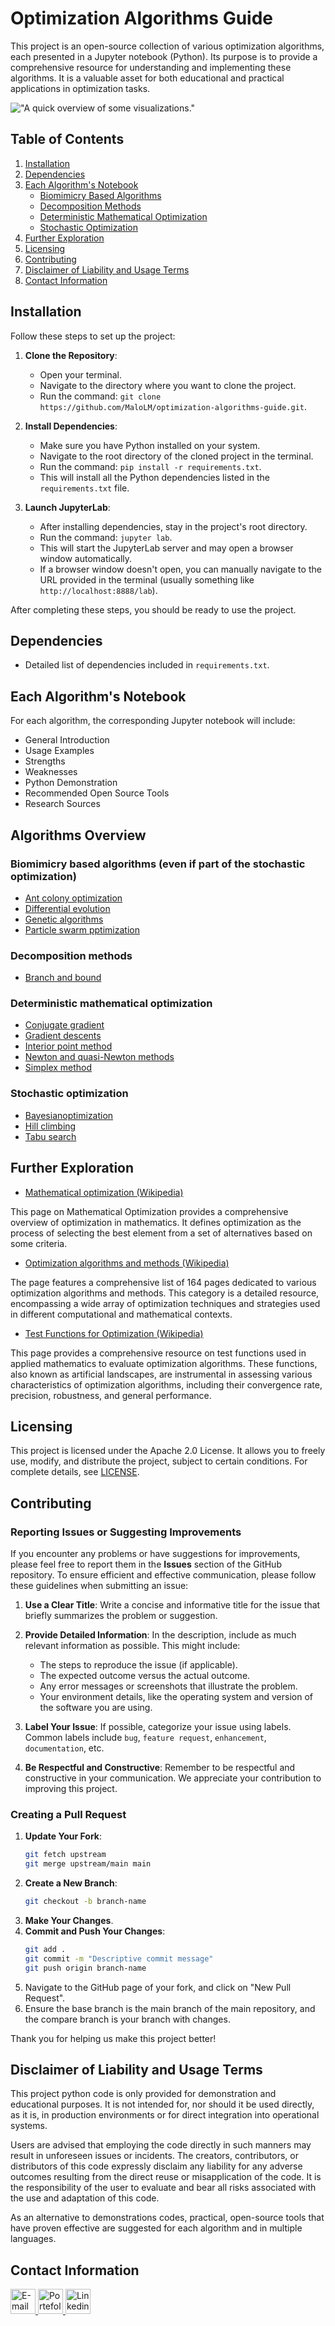 # Optimization Algorithms Guide

This project is an open-source collection of various optimization algorithms, each presented in a Jupyter notebook (Python). Its purpose is to provide a comprehensive resource for understanding and implementing these algorithms. It is a valuable asset for both educational and practical applications in optimization tasks.

!["A quick overview of some visualizations."](./assets/images/demo/demo.gif "A quick overview of some visualizations")

## Table of Contents

1. [Installation](#installation)
2. [Dependencies](#dependencies)
3. [Each Algorithm's Notebook](#each-algorithms-notebook)
   - [Biomimicry Based Algorithms](#biomimicry-based-algorithms)
   - [Decomposition Methods](#decomposition-methods)
   - [Deterministic Mathematical Optimization](#deterministic-mathematical-optimization)
   - [Stochastic Optimization](#stochastic-optimization)
4. [Further Exploration](#further-exploration)
5. [Licensing](#licensing)
6. [Contributing](#contributing)
7. [Disclaimer of Liability and Usage Terms](#disclaimer-of-liability-and-usage-terms)
8. [Contact Information](#contact-information)

## Installation

Follow these steps to set up the project:

1. **Clone the Repository**: 
   - Open your terminal.
   - Navigate to the directory where you want to clone the project.
   - Run the command: `git clone https://github.com/MaloLM/optimization-algorithms-guide.git`.

2. **Install Dependencies**: 
   - Make sure you have Python installed on your system.
   - Navigate to the root directory of the cloned project in the terminal.
   - Run the command: `pip install -r requirements.txt`.
   - This will install all the Python dependencies listed in the `requirements.txt` file.

3. **Launch JupyterLab**:
   - After installing dependencies, stay in the project's root directory.
   - Run the command: `jupyter lab`.
   - This will start the JupyterLab server and may open a browser window automatically.
   - If a browser window doesn't open, you can manually navigate to the URL provided in the terminal (usually something like `http://localhost:8888/lab`).

After completing these steps, you should be ready to use the project.
## Dependencies
- Detailed list of dependencies included in `requirements.txt`.

## Each Algorithm's Notebook
For each algorithm, the corresponding Jupyter notebook will include:
- General Introduction
- Usage Examples
- Strengths
- Weaknesses
- Python Demonstration
- Recommended Open Source Tools
- Research Sources

## Algorithms Overview
### Biomimicry based algorithms (even if part of the stochastic optimization)
- [Ant colony optimization](./algorithms/biomimicry%20based/Ant%20colony.ipynb)
- [Differential evolution](./algorithms/biomimicry%20based/Differential%20evolution.ipynb)
- [Genetic algorithms](./algorithms/biomimicry%20based/Genetic%20algorithm.ipynb)
- [Particle swarm pptimization](./algorithms/biomimicry%20based/Particle%20swarm%20optimization.ipynb)

### Decomposition methods
- [Branch and bound](./algorithms/decompsition%20methods/branch%20and%20bound.ipynb)

### Deterministic mathematical optimization
- [Conjugate gradient](./algorithms/deterministic%20mathematical%20optimization/Conjugate%20gradient.ipynb)
- [Gradient descents](./algorithms/deterministic%20mathematical%20optimization/Gradient%20descents.ipynb)
- [Interior point method](./algorithms/deterministic%20mathematical%20optimization/Interior%20point%20method.ipynb)
- [Newton and quasi-Newton methods](./algorithms/deterministic%20mathematical%20optimization/Newton%20methods.ipynb)
- [Simplex method](./algorithms/deterministic%20mathematical%20optimization/Simplex%20algorithm.ipynb)

### Stochastic optimization
- [Bayesianoptimization](./algorithms/stochastic%20optimization/Bayesian%20optimization.ipynb)
- [Hill climbing](./algorithms/stochastic%20optimization/Hill%20climbing.ipynb)
- [Tabu search](./algorithms/stochastic%20optimization/Tabu%20search.ipynb)

## Further Exploration

-  [Mathematical optimization (Wikipedia)](https://en.wikipedia.org/wiki/Mathematical_optimization)

This page on Mathematical Optimization provides a comprehensive overview of optimization in mathematics. It defines optimization as the process of selecting the best element from a set of alternatives based on some criteria.

-  [Optimization algorithms and methods (Wikipedia)](https://en.wikipedia.org/wiki/Category:Optimization_algorithms_and_methods)

The page features a comprehensive list of 164 pages dedicated to various optimization algorithms and methods. This category is a detailed resource, encompassing a wide array of optimization techniques and strategies used in different computational and mathematical contexts.

-  [Test Functions for Optimization (Wikipedia)](https://en.wikipedia.org/wiki/Mathematical_optimization)

This page provides a comprehensive resource on test functions used in applied mathematics to evaluate optimization algorithms. These functions, also known as artificial landscapes, are instrumental in assessing various characteristics of optimization algorithms, including their convergence rate, precision, robustness, and general performance.

## Licensing

This project is licensed under the Apache 2.0 License. It allows you to freely use, modify, and distribute the project, subject to certain conditions. For complete details, see [LICENSE](./LICENSE).

## Contributing

### Reporting Issues or Suggesting Improvements

If you encounter any problems or have suggestions for improvements, please feel free to report them in the **Issues** section of the GitHub repository. To ensure efficient and effective communication, please follow these guidelines when submitting an issue:

1. **Use a Clear Title**: Write a concise and informative title for the issue that briefly summarizes the problem or suggestion.

2. **Provide Detailed Information**: In the description, include as much relevant information as possible. This might include:
   - The steps to reproduce the issue (if applicable).
   - The expected outcome versus the actual outcome.
   - Any error messages or screenshots that illustrate the problem.
   - Your environment details, like the operating system and version of the software you are using.

3. **Label Your Issue**: If possible, categorize your issue using labels. Common labels include `bug`, `feature request`, `enhancement`, `documentation`, etc.

4. **Be Respectful and Constructive**: Remember to be respectful and constructive in your communication. We appreciate your contribution to improving this project.

### Creating a Pull Request

1. **Update Your Fork**:
   ```bash
   git fetch upstream
   git merge upstream/main main
   ```
2. **Create a New Branch**:
   ```bash
   git checkout -b branch-name
   ```
3. **Make Your Changes**.
4. **Commit and Push Your Changes**:
   ```bash
   git add .
   git commit -m "Descriptive commit message"
   git push origin branch-name
   ```
5. Navigate to the GitHub page of your fork, and click on "New Pull Request".
6. Ensure the base branch is the main branch of the main repository, and the compare branch is your branch with changes.


Thank you for helping us make this project better!

## Disclaimer of Liability and Usage Terms

This project python code is only provided for demonstration and educational purposes. It is not intended for, nor should it be used directly, as it is, in production environments or for direct integration into operational systems.

Users are advised that employing the code directly in such manners may result in unforeseen issues or incidents. The creators, contributors, or distributors of this code expressly disclaim any liability for any adverse outcomes resulting from the direct reuse or misapplication of the code. It is the responsibility of the user to evaluate and bear all risks associated with the use and adaptation of this code.

As an alternative to demonstrations codes, practical, open-source tools that have proven effective are suggested for each algorithm and in multiple languages.

## Contact Information

<div> 
   <a href="https://portfolio.dopee.io/#/contact" target="_blank">
      <img src="https://img.shields.io/badge/Email-D14836?style=for-the-badge&logo=maildotru&logoColor=white" alt="E-mail" height=40>
   </a>
   
   <a href="https://portfolio.dopee.io" target="_blank">
      <img src="https://img.shields.io/badge/Portefolio-green?style=for-the-badge&logo=vuedotjs&logoColor=white" alt="Portefolio" height=40>
   </a>
   
   <a href="https://www.linkedin.com/in/malo-le-mestre/" target="_blank">
      <img src="https://img.shields.io/badge/LinkedIn-0077B5?style=for-the-badge&logo=linkedin&logoColor=white" alt="Linkedin" height=40>
   </a>
</div>
